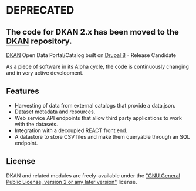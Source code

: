 # DEPRECATED

## The code for DKAN 2.x has been moved to the [DKAN](https://github.com/GetDKAN/dkan) repository.

[DKAN](https://getdkan.com) Open Data Portal/Catalog built on [Drupal 8](https://www.drupal.org/documentation) - Release Candidate

As a piece of software in its Alpha cycle, the code is continuously changing and in very active development.

## Features

- Harvesting of data from external catalogs that provide a data.json.
- Dataset metadata and resources.
- Web service API endpoints that allow third party applications to work with the datasets.
- Integration with a decoupled REACT front end.
- A datastore to store CSV files and make them queryable through an SQL endpoint.

## License

DKAN and related modules are freely-available under the ["GNU General Public License, version 2 or any later version"](https://www.gnu.org/licenses/old-licenses/gpl-2.0.en.html) license.
